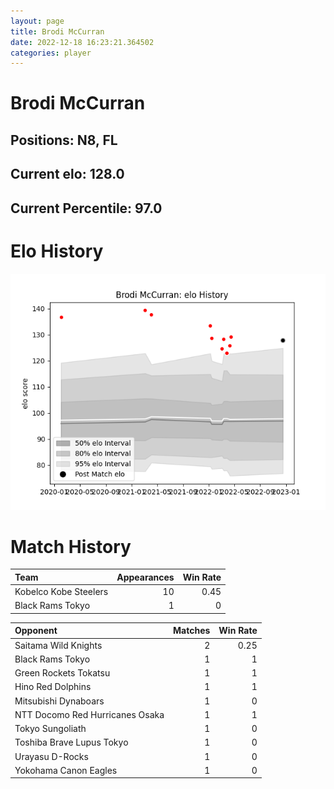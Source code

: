 ```yaml
---  
layout: page  
title: Brodi McCurran  
date: 2022-12-18 16:23:21.364502  
categories: player  
---
```

# Brodi McCurran

## Positions: N8, FL

## Current elo: 128.0

## Current Percentile: 97.0

# Elo History


![elo history](history_BrodiMcCurran.png)
# Match History


| Team                  |   Appearances |   Win Rate |
|:----------------------|--------------:|-----------:|
| Kobelco Kobe Steelers |            10 |       0.45 |
| Black Rams Tokyo      |             1 |       0    |

| Opponent                        |   Matches |   Win Rate |
|:--------------------------------|----------:|-----------:|
| Saitama Wild Knights            |         2 |       0.25 |
| Black Rams Tokyo                |         1 |       1    |
| Green Rockets Tokatsu           |         1 |       1    |
| Hino Red Dolphins               |         1 |       1    |
| Mitsubishi Dynaboars            |         1 |       0    |
| NTT Docomo Red Hurricanes Osaka |         1 |       1    |
| Tokyo Sungoliath                |         1 |       0    |
| Toshiba Brave Lupus Tokyo       |         1 |       0    |
| Urayasu D-Rocks                 |         1 |       0    |
| Yokohama Canon Eagles           |         1 |       0    |